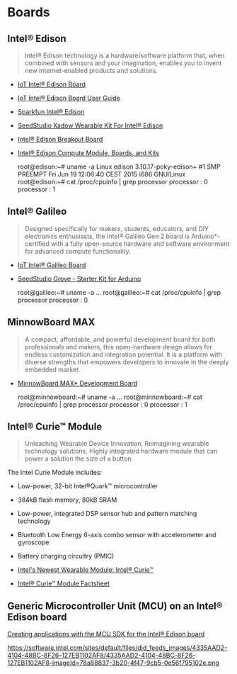 Boards
==

## Intel® Edison

> Intel® Edison technology is a hardware/software platform that, when combined with sensors and your imagination, enables you to invent new internet-enabled products and solutions.

* [IoT Intel® Edison Board](https://software.intel.com/en-us/iot/hardware/edison)
* [IoT Intel® Edison Board User Guide](https://software.intel.com/en-us/intel-edison-board-user-guide)
* [Sparkfun Intel® Edison](https://www.sparkfun.com/categories/272)
* [SeedStudio Xadow Wearable Kit For Intel® Edison](http://www.seeedstudio.com/depot/Xadow-Wearable-Kit-For-Intel-Edison-p-2428.html?cPath=84_120)
* [Intel® Edison Breakout Board](http://download.intel.com/support/edison/sb/edisonbreakout_hg_331190006.pdf)
* [Intel® Edison Compute Module, Boards, and Kits](https://www-ssl.intel.com/content/www/us/en/do-it-yourself/edison.html#kits)


    root@edison:~# uname -a
    Linux edison 3.10.17-poky-edison+ #1 SMP PREEMPT Fri Jun 19 12:06:40 CEST 2015 i686 GNU/Linux
    root@edison:~# cat /proc/cpuinfo | grep processor
    processor       : 0
    processor       : 1

## Intel® Galileo

> Designed specifically for makers, students, educators, and DIY electronics enthusiasts, the Intel® Galileo Gen 2 board is Arduino*-certified with a fully open-source hardware and software environment for advanced compute functionality.

* [IoT Intel® Galileo Board](https://software.intel.com/en-us/iot/hardware/galileo)
* [SeedStudio Grove - Starter Kit for Arduino](http://www.seeedstudio.com/depot/Grove-Starter-Kit-for-Arduino-p-1855.html)


    root@galileo:~# uname -a
    ...
    root@galileo:~# cat /proc/cpuinfo | grep processor
    processor       : 0

## MinnowBoard MAX

> A compact, affordable, and powerful development board for both professionals and makers, this open-hardware design allows for endless customization and integration potential. It is a platform with diverse strengths that empowers developers to innovate in the deeply embedded market.

* [MinnowBoard MAX* Development Board](https://software.intel.com/en-us/iot/hardware/minnow-board-max)


    root@minnowboard:~# uname -a
    ...
    root@minnowboard:~# cat /proc/cpuinfo | grep processor
    processor       : 0
    processor       : 1

## Intel® Curie™ Module

> Unleashing Wearable Device Innovation, Reimagining wearable technology solutions, Highly integrated hardware module that can power a solution the size of a button.

The Intel Curie Module includes:

- Low-power, 32-bit Intel®Quark™ microcontroller
- 384kB flash memory, 80kB SRAM
- Low-power, integrated DSP sensor hub and pattern matching technology
- Bluetooth Low Energy 6-axis combo sensor with accelerometer and gyroscope
- Battery charging circuitry (PMIC)


- [Intel's Newest Wearable Module: Intel® Curie™](https://software.intel.com/en-us/articles/intels-newest-wearable-module-intel-curie)
- [Intel® Curie™ Module Factsheet](http://download.intel.com/newsroom/kits/ces/2015/pdfs/Intel_CURIE_Module_Factsheet.pdf)

## Generic Microcontroller Unit (MCU) on an Intel® Edison board

[Creating applications with the MCU SDK for the Intel® Edison board](https://software.intel.com/en-us/creating-applications-with-mcu-sdk-for-intel-edison-board)

https://software.intel.com/sites/default/files/did_feeds_images/4335AAD2-4104-48BC-8F26-127EB1102AF8/4335AAD2-4104-48BC-8F26-127EB1102AF8-imageId=78a88837-3b20-4f47-9cb5-0e56f795102e.png
